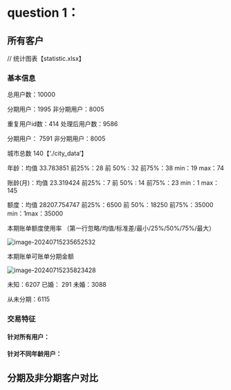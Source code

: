 # question 1：

## 所有客户

// 统计图表【statistic.xlsx】

### 基本信息

总用户数：10000

分期用户：1995  非分期用户：8005

重复用户id数：414 处理后用户数：9586 

分期用户： 7591 非分期用户：8005

城市总数 140【‘./city_data’】

年龄：均值 33.783851 前25%：28  前 50% : 32 前75%：38 min：19 max：74

账龄(月)：均值 23.319424 前25%：7  前 50% : 14 前75%：23 min：1 max：145

额度：均值 28207.754747 前25%：6500 前 50%：18250 前75%：35000 min：1max：35000

本期账单额度使用率    （第一行忽略/均值/标准差/最小/25%/50%/75%/最大）

![image-20240715235652532](C:\Users\Asus\AppData\Roaming\Typora\typora-user-images\image-20240715235652532.png)

本期账单可账单分期金额

![image-20240715235823428](C:\Users\Asus\AppData\Roaming\Typora\typora-user-images\image-20240715235823428.png)

未知：6207  已婚： 291 未婚：3088

从未分期：6115 

### 交易特征

#### 针对所有用户：

#### 针对不同年龄用户：

## 分期及非分期客户对比